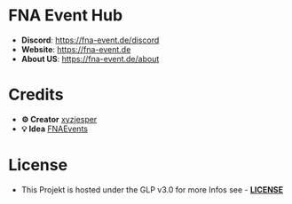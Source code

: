 # FNA Event Hub

- **Discord**: https://fna-event.de/discord
- **Website**: https://fna-event.de
- **About US**: https://fna-event.de/about


# Credits

- **⚙ Creator** [xyzjesper](https://xyzjesper.dev)
- **💡 Idea**    [FNAEvents](https://fna-events.de)


# License

- This Projekt is hosted under the GLP v3.0 for more Infos see - **[LICENSE](https://github.com/xyzjesper/FNAEventHub?tab=GPL-3.0-1-ov-file)**
